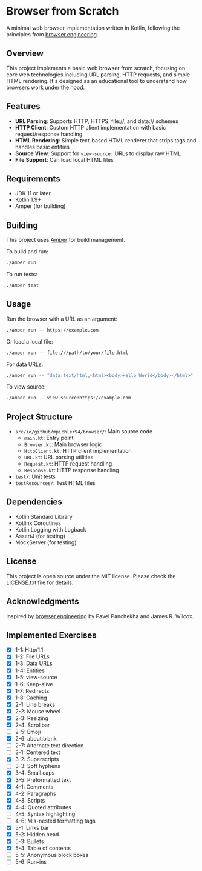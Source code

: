 # Browser from Scratch

A minimal web browser implementation written in Kotlin, following the principles
from [browser.engineering](https://browser.engineering).

## Overview

This project implements a basic web browser from scratch, focusing on core web technologies including URL parsing, HTTP
requests, and simple HTML rendering. It's designed as an educational tool to understand how browsers work under the
hood.

## Features

- **URL Parsing**: Supports HTTP, HTTPS, file://, and data:// schemes
- **HTTP Client**: Custom HTTP client implementation with basic request/response handling
- **HTML Rendering**: Simple text-based HTML renderer that strips tags and handles basic entities
- **Source View**: Support for `view-source:` URLs to display raw HTML
- **File Support**: Can load local HTML files

## Requirements

- JDK 11 or later
- Kotlin 1.9+
- Amper (for building)

## Building

This project uses [Amper](https://github.com/JetBrains/Amper) for build management.

To build and run:

```bash
./amper run
```

To run tests:

```bash
./amper test
```

## Usage

Run the browser with a URL as an argument:

```bash
./amper run -- https://example.com
```

Or load a local file:

```bash
./amper run -- file:///path/to/your/file.html
```

For data URLs:

```bash
./amper run -- "data:text/html,<html><body>Hello World</body></html>"
```

To view source:

```bash
./amper run -- view-source:https://example.com
```

## Project Structure

- `src/io/github/mpichler94/browser/`: Main source code
    - `main.kt`: Entry point
    - `Browser.kt`: Main browser logic
    - `HttpClient.kt`: HTTP client implementation
    - `URL.kt`: URL parsing utilities
    - `Request.kt`: HTTP request handling
    - `Response.kt`: HTTP response handling
- `test/`: Unit tests
- `testResources/`: Test HTML files

## Dependencies

- Kotlin Standard Library
- Kotlinx Coroutines
- Kotlin Logging with Logback
- AssertJ (for testing)
- MockServer (for testing)

## License

This project is open source under the MIT license. Please check the LICENSE.txt file for details.

## Acknowledgments

Inspired by [browser.engineering](https://browser.engineering) by Pavel Panchekha and James R. Wilcox.

## Implemented Exercises

- [x] 1-1: Http/1.1
- [x] 1-2: File URLs
- [x] 1-3: Data URLs
- [x] 1-4: Entities
- [x] 1-5: view-source
- [x] 1-6: Keep-alive
- [x] 1-7: Redirects
- [x] 1-8: Caching
- [x] 2-1: Line breaks
- [x] 2-2: Mouse wheel
- [x] 2-3: Resizing
- [x] 2-4: Scrollbar
- [ ] 2-5: Emoji
- [x] 2-6: about:blank
- [ ] 2-7: Alternate text direction
- [ ] 3-1: Centered text
- [x] 3-2: Superscripts
- [ ] 3-3: Soft hyphens
- [x] 3-4: Small caps
- [x] 3-5: Preformatted text
- [x] 4-1: Comments
- [x] 4-2: Paragraphs
- [x] 4-3: Scripts
- [x] 4-4: Quoted attributes
- [ ] 4-5: Syntax highlighting
- [ ] 4-6: Mis-nested formatting tags
- [x] 5-1: Links bar
- [x] 5-2: Hidden head
- [x] 5-3: Bullets
- [x] 5-4: Table of contents
- [ ] 5-5: Anonymous block boxes
- [ ] 5-6: Run-ins
